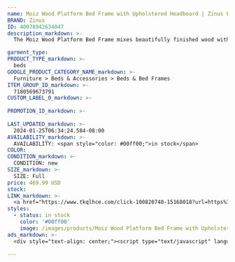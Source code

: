 ```yaml
---
name: Moiz Wood Platform Bed Frame with Upholstered Headboard | Zinus Full
BRAND: Zinus
ID: 40078942634047
description_markdown: >-
  The Moiz Wood Platform Bed Frame mixes beautifully finished wood with a soft upholstered headboard to maximize both comfort and style. A grey button-tufted headboard with foam cushioning offers a cozy place to relax, and its solid wood frame lends natural elegance and unbeatable stability. Rest comfortably and supported on top of its tried and true wood mattress platform with center support legs, built to hold your mattress without the need for a box spring.

garment_type:
PRODUCT_TYPE_markdown: >-
  beds
GOOGLE_PRODUCT_CATEGORY_NAME_markdown: >-
  Furniture > Beds & Accessories > Beds & Bed Frames
ITEM_GROUP_ID_markdown: >-
  7180569673791
CUSTOM_LABEL_0_markdown: >-
  
PROMOTION_ID_markdown: >-
  
LAST_UPDATED_markdown: >-
  2024-01-25T06:34:24.584-08:00
AVAILABILITY_markdown: >-
  AVAILABILITY: <span style="color: #00ff00;">in stock</span>
COLOR:
CONDITION_markdown: >-
  CONDITION: new
SIZE_markdown: >-
  SIZE: Full
price: 469.99 USD
stock: 
LINK_markdown: >-
  <a href="https://www.tkqlhce.com/click-100820740-15168018?url=https%3A%2F%2Fwww.zinus.com%2Fproducts%2Fmoiz-wood-platform-bed-frame-with-upholstered-headboard%3Fvariant%3D40078942634047" target="_blank" style="display: inline-block; padding: 10px 20px; font-size: 16px; text-align: center; text-decoration: none; cursor: pointer; border: 1px solid #3498db; color: #3498db; background-color: #fff; border-radius: 5px; transition: background-color 0.3s;">Go to Product</a>
styles:
  - status: in stock
    color: '#00ff00'
    image: /images/products/Moiz Wood Platform Bed Frame with Upholstered Headboard _ Zinus Full/MoizWoodPBw-GreyUphHBAnt-Espres_zinus.com.jpg
ads_markdown: >-
  <div style="text-align: center;"><script type="text/javascript" language="javascript" src="https://www.anrdoezrs.net/placeholder-52386842?target=_top&mouseover=N"></script></div>

---
```

